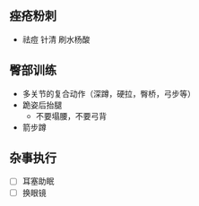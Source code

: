 

## 痤疮粉刺
+ 祛痘 针清 刷水杨酸


## 臀部训练
+ 多关节的复合动作（深蹲，硬拉，臀桥，弓步等）
+ 跪姿后抬腿
  + 不要塌腰，不要弓背
+ 箭步蹲

## 杂事执行
- [ ] 耳塞助眠
- [ ] 换眼镜